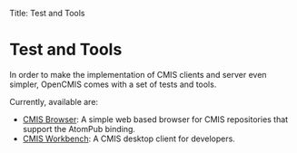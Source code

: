 Title: Test and Tools

# Test and Tools

In order to make the implementation of CMIS clients and server even simpler, 
OpenCMIS comes with a set of tests and tools.

Currently, available are:

* [CMIS Browser](tools/dev-tools-browser.html): A simple web based browser for CMIS repositories that support the AtomPub binding.
* [CMIS Workbench](tools/dev-tools-workbench.html): A CMIS desktop client for developers.


